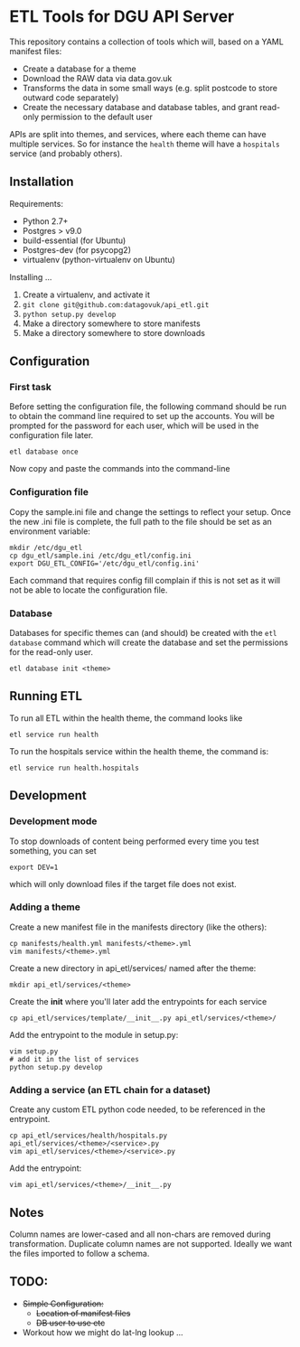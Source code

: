 # ETL Tools for DGU API Server

This repository contains a collection of tools which will, based on a YAML manifest files:

* Create a database for a theme 
* Download the RAW data via data.gov.uk
* Transforms the data in some small ways (e.g. split postcode to store outward code separately)
* Create the necessary database and database tables, and grant read-only permission to the default user 

APIs are split into themes, and services, where each theme can have multiple services.  So for instance the ```health``` theme will have a ```hospitals``` service (and probably others).


## Installation

Requirements:

* Python 2.7+
* Postgres > v9.0
* build-essential (for Ubuntu)
* Postgres-dev (for psycopg2)
* virtualenv (python-virtualenv on Ubuntu)

Installing ...

1. Create a virtualenv, and activate it 
2. ```git clone git@github.com:datagovuk/api_etl.git```
3. ```python setup.py develop```
4. Make a directory somewhere to store manifests
5. Make a directory somewhere to store downloads


## Configuration

### First task 

Before setting the configuration file, the following command should be run to obtain the command line required to set up the accounts.  You will be prompted for the password for each user, which will be used in the configuration file later.

```
etl database once 
```
Now copy and paste the commands into the command-line

### Configuration file 

Copy the sample.ini file and change the settings to reflect your setup.  Once the new .ini file is complete, the full path to the file should be set as an environment variable:

```
mkdir /etc/dgu_etl
cp dgu_etl/sample.ini /etc/dgu_etl/config.ini
export DGU_ETL_CONFIG='/etc/dgu_etl/config.ini'
```

Each command that requires config fill complain if this is not set as it will not be able to locate the configuration file.


### Database 

Databases for specific themes can (and should) be created with the ```etl database``` command which will create the database and set the permissions for the read-only user.

```
etl database init <theme> 
```


## Running ETL

To run all ETL within the health theme, the command looks like 

```
etl service run health 
```

To run the hospitals service within the health theme, the command is:

```
etl service run health.hospitals 
```

## Development

### Development mode

To stop downloads of content being performed every time you test something, you can set 

```
export DEV=1
```

which will only download files if the target file does not exist.

### Adding a theme

Create a new manifest file in the manifests directory (like the others):

    cp manifests/health.yml manifests/<theme>.yml
    vim manifests/<theme>.yml

Create a new directory in api_etl/services/ named after the theme:

    mkdir api_etl/services/<theme>

Create the __init__ where you'll later add the entrypoints for each service

    cp api_etl/services/template/__init__.py api_etl/services/<theme>/

Add the entrypoint to the module in setup.py:

    vim setup.py
    # add it in the list of services    
    python setup.py develop


### Adding a service (an ETL chain for a dataset)

Create any custom ETL python code needed, to be referenced in the entrypoint.

    cp api_etl/services/health/hospitals.py api_etl/services/<theme>/<service>.py
    vim api_etl/services/<theme>/<service>.py

Add the entrypoint:

    vim api_etl/services/<theme>/__init__.py

## Notes

Column names are lower-cased and all non-chars are removed during transformation. 
Duplicate column names are not supported.
Ideally we want the files imported to follow a schema.


## TODO: 

* ~~Simple Configuration:~~
	* ~~Location of manifest files~~
	* ~~DB user to use etc~~
* Workout how we might do lat-lng lookup ...
